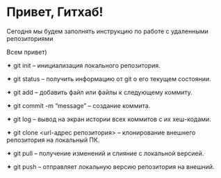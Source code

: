 # Привет, Гитхаб!
Сегодня мы будем заполнять инструкцию по работе с удаленными репозиториями

Всем привет)

✦ git init – инициализация локального репозитория.

✦ git status – получить информацию от git о его текущем состоянии.

✦ git add – добавить файл или файлы к следующему коммиту.

✦ git commit -m “message” – создание коммита.

✦ git log – вывод на экран истории всех коммитов с их хеш-кодами.

✦ git clone <url-адрес репозитория> – клонирование внешнего репозитория на локальный ПК.

✦ git pull – получение изменений и слияние с локальной версией.

✦ git push – отправляет локальную версию репозитория на внешний.